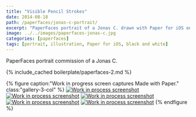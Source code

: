 ```yaml
---
title: "Visible Pencil Strokes"
date: 2014-08-18
path: /paperfaces/jonas-c-portrait/
excerpt: "PaperFaces portrait of a Jonas C. drawn with Paper for iOS on an iPad."
image: ../../images/paperfaces-jonas-c.jpg
categories: [paperfaces]
tags: [portrait, illustration, Paper for iOS, black and white]
---
```


PaperFaces portrait commission of a Jonas C.

{% include_cached boilerplate/paperfaces-2.md %}

{% figure caption:"Work in progress screen captures Made with Paper." class:"gallery-3-col" %}
[![Work in process screenshot](../../images/paperfaces-jonas-c-process-1-600.jpg)](../../images/paperfaces-jonas-c-process-1-lg.jpg) [![Work in process screenshot](../../images/paperfaces-jonas-c-process-2-600.jpg)](../../images/paperfaces-jonas-c-process-2-lg.jpg) [![Work in process screenshot](../../images/paperfaces-jonas-c-process-3-600.jpg)](../../images/paperfaces-jonas-c-process-3-lg.jpg) [![Work in process screenshot](../../images/paperfaces-jonas-c-process-4-600.jpg)](../../images/paperfaces-jonas-c-process-4-lg.jpg) [![Work in process screenshot](../../images/paperfaces-jonas-c-process-5-600.jpg)](../../images/paperfaces-jonas-c-process-5-lg.jpg)
{% endfigure %}
